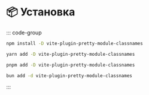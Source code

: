 # 📦 Установка

::: code-group

```sh [npm]
npm install -D vite-plugin-pretty-module-classnames
```

```sh [yarn]
yarn add -D vite-plugin-pretty-module-classnames
```

```sh [pnpm]
pnpm add -D vite-plugin-pretty-module-classnames
```

```sh [bun]
bun add -d vite-plugin-pretty-module-classnames
```

:::